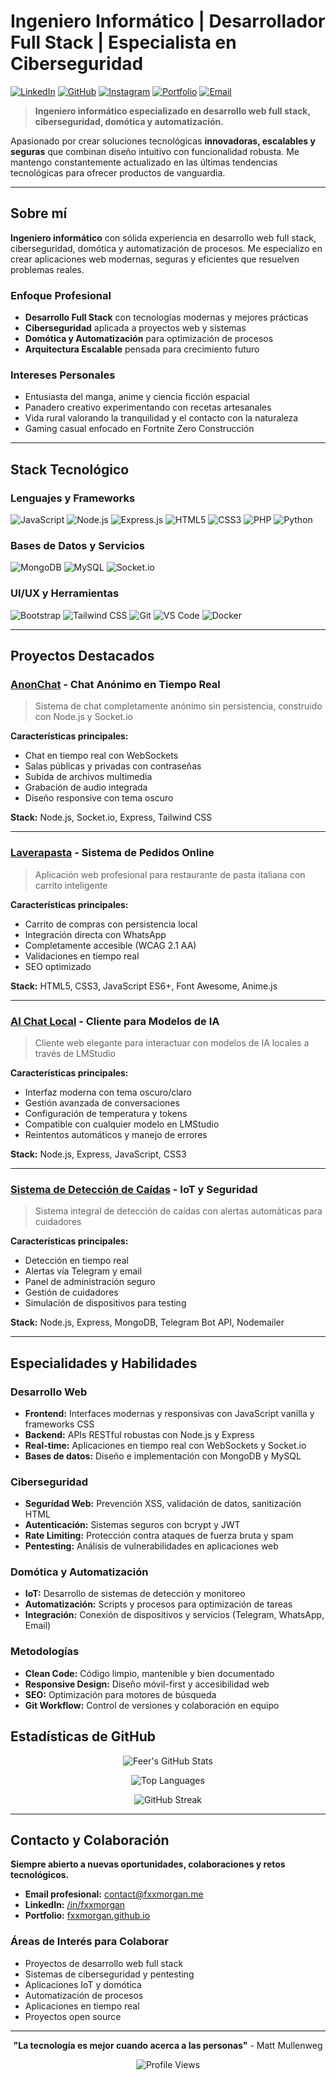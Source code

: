 # Ingeniero Informático | Desarrollador Full Stack | Especialista en Ciberseguridad

[![LinkedIn](https://img.shields.io/badge/LinkedIn-FxxMorgan-0077B5?style=for-the-badge&logo=linkedin&logoColor=white)](https://www.linkedin.com/in/fxxmorgan/)
[![GitHub](https://img.shields.io/badge/GitHub-FxxMorgan-181717?style=for-the-badge&logo=github&logoColor=white)](https://github.com/FxxMorgan)
[![Instagram](https://img.shields.io/badge/Instagram-FxxMorgan-E4405F?style=for-the-badge&logo=instagram&logoColor=white)](https://instagram.com/FxxMorgan)
[![Portfolio](https://img.shields.io/badge/Portfolio-Visitar-4CAF50?style=for-the-badge&logo=web&logoColor=white)]([https://fxxmorgan.github.io](https://fxxmorgan.github.io/Portfolio/))
[![Email](https://img.shields.io/badge/Email-Contacto-D14836?style=for-the-badge&logo=gmail&logoColor=white)](mailto:contact@fxxmorgan.dev)

> **Ingeniero informático especializado en desarrollo web full stack, ciberseguridad, domótica y automatización.**

Apasionado por crear soluciones tecnológicas **innovadoras, escalables y seguras** que combinan diseño intuitivo con funcionalidad robusta. Me mantengo constantemente actualizado en las últimas tendencias tecnológicas para ofrecer productos de vanguardia.

---

## Sobre mí

**Ingeniero informático** con sólida experiencia en desarrollo web full stack, ciberseguridad, domótica y automatización de procesos. Me especializo en crear aplicaciones web modernas, seguras y eficientes que resuelven problemas reales.

### Enfoque Profesional
- **Desarrollo Full Stack** con tecnologías modernas y mejores prácticas
- **Ciberseguridad** aplicada a proyectos web y sistemas
- **Domótica y Automatización** para optimización de procesos
- **Arquitectura Escalable** pensada para crecimiento futuro

### Intereses Personales
- Entusiasta del manga, anime y ciencia ficción espacial
- Panadero creativo experimentando con recetas artesanales
- Vida rural valorando la tranquilidad y el contacto con la naturaleza
- Gaming casual enfocado en Fortnite Zero Construcción  

---

## Stack Tecnológico

### Lenguajes y Frameworks
![JavaScript](https://img.shields.io/badge/JavaScript-F7DF1E?style=for-the-badge&logo=javascript&logoColor=black)
![Node.js](https://img.shields.io/badge/Node.js-43853D?style=for-the-badge&logo=node.js&logoColor=white)
![Express.js](https://img.shields.io/badge/Express.js-404D59?style=for-the-badge&logo=express&logoColor=white)
![HTML5](https://img.shields.io/badge/HTML5-E34F26?style=for-the-badge&logo=html5&logoColor=white)
![CSS3](https://img.shields.io/badge/CSS3-1572B6?style=for-the-badge&logo=css3&logoColor=white)
![PHP](https://img.shields.io/badge/PHP-777BB4?style=for-the-badge&logo=php&logoColor=white)
![Python](https://img.shields.io/badge/Python-3776AB?style=for-the-badge&logo=python&logoColor=white)

### Bases de Datos y Servicios
![MongoDB](https://img.shields.io/badge/MongoDB-4EA94B?style=for-the-badge&logo=mongodb&logoColor=white)
![MySQL](https://img.shields.io/badge/MySQL-00000F?style=for-the-badge&logo=mysql&logoColor=white)
![Socket.io](https://img.shields.io/badge/Socket.io-black?style=for-the-badge&logo=socket.io&badgeColor=010101)

### UI/UX y Herramientas
![Bootstrap](https://img.shields.io/badge/Bootstrap-563D7C?style=for-the-badge&logo=bootstrap&logoColor=white)
![Tailwind CSS](https://img.shields.io/badge/Tailwind_CSS-38B2AC?style=for-the-badge&logo=tailwind-css&logoColor=white)
![Git](https://img.shields.io/badge/Git-F05033?style=for-the-badge&logo=git&logoColor=white)
![VS Code](https://img.shields.io/badge/VS_Code-0078d7?style=for-the-badge&logo=visual-studio-code&logoColor=white)
![Docker](https://img.shields.io/badge/Docker-2496ED?style=for-the-badge&logo=docker&logoColor=white)

---

## Proyectos Destacados

### [AnonChat](https://github.com/FxxMorgan/AnonChat) - Chat Anónimo en Tiempo Real
> Sistema de chat completamente anónimo sin persistencia, construido con Node.js y Socket.io

**Características principales:**
- Chat en tiempo real con WebSockets
- Salas públicas y privadas con contraseñas
- Subida de archivos multimedia
- Grabación de audio integrada
- Diseño responsive con tema oscuro

**Stack:** Node.js, Socket.io, Express, Tailwind CSS

---

### [Laverapasta](https://github.com/FxxMorgan/Laverapasta) - Sistema de Pedidos Online
> Aplicación web profesional para restaurante de pasta italiana con carrito inteligente

**Características principales:**
- Carrito de compras con persistencia local
- Integración directa con WhatsApp
- Completamente accesible (WCAG 2.1 AA)
- Validaciones en tiempo real
- SEO optimizado

**Stack:** HTML5, CSS3, JavaScript ES6+, Font Awesome, Anime.js

---

### [AI Chat Local](https://github.com/FxxMorgan/AI-Chat-Local) - Cliente para Modelos de IA
> Cliente web elegante para interactuar con modelos de IA locales a través de LMStudio

**Características principales:**
- Interfaz moderna con tema oscuro/claro
- Gestión avanzada de conversaciones
- Configuración de temperatura y tokens
- Compatible con cualquier modelo en LMStudio
- Reintentos automáticos y manejo de errores

**Stack:** Node.js, Express, JavaScript, CSS3

---

### [Sistema de Detección de Caídas](https://github.com/FxxMorgan/Detection) - IoT y Seguridad
> Sistema integral de detección de caídas con alertas automáticas para cuidadores

**Características principales:**
- Detección en tiempo real
- Alertas vía Telegram y email
- Panel de administración seguro
- Gestión de cuidadores
- Simulación de dispositivos para testing

**Stack:** Node.js, Express, MongoDB, Telegram Bot API, Nodemailer  

---

## Especialidades y Habilidades

### Desarrollo Web
- **Frontend:** Interfaces modernas y responsivas con JavaScript vanilla y frameworks CSS
- **Backend:** APIs RESTful robustas con Node.js y Express
- **Real-time:** Aplicaciones en tiempo real con WebSockets y Socket.io
- **Bases de datos:** Diseño e implementación con MongoDB y MySQL

### Ciberseguridad
- **Seguridad Web:** Prevención XSS, validación de datos, sanitización HTML
- **Autenticación:** Sistemas seguros con bcrypt y JWT
- **Rate Limiting:** Protección contra ataques de fuerza bruta y spam
- **Pentesting:** Análisis de vulnerabilidades en aplicaciones web

### Domótica y Automatización
- **IoT:** Desarrollo de sistemas de detección y monitoreo
- **Automatización:** Scripts y procesos para optimización de tareas
- **Integración:** Conexión de dispositivos y servicios (Telegram, WhatsApp, Email)

### Metodologías
- **Clean Code:** Código limpio, mantenible y bien documentado
- **Responsive Design:** Diseño móvil-first y accesibilidad web
- **SEO:** Optimización para motores de búsqueda
- **Git Workflow:** Control de versiones y colaboración en equipo  

## Estadísticas de GitHub

<div align="center">

![Feer's GitHub Stats](https://github-readme-stats.vercel.app/api?username=FxxMorgan&show_icons=true&theme=tokyonight&hide_border=true&bg_color=0D1117)

![Top Languages](https://github-readme-stats.vercel.app/api/top-langs/?username=FxxMorgan&layout=compact&theme=tokyonight&hide_border=true&bg_color=0D1117)

![GitHub Streak](https://github-readme-streak-stats.herokuapp.com/?user=FxxMorgan&theme=tokyonight&hide_border=true&background=0D1117)

</div>

---

## Contacto y Colaboración

**Siempre abierto a nuevas oportunidades, colaboraciones y retos tecnológicos.**

- **Email profesional:** [contact@fxxmorgan.me](mailto:contact@fxxmorgan.me)
- **LinkedIn:** [/in/fxxmorgan](https://www.linkedin.com/in/fxxmorgan/)
- **Portfolio:** [fxxmorgan.github.io]([https://fxxmorgan.github.io](https://fxxmorgan.github.io/Portfolio/))

### Áreas de Interés para Colaborar
- Proyectos de desarrollo web full stack
- Sistemas de ciberseguridad y pentesting
- Aplicaciones IoT y domótica
- Automatización de procesos
- Aplicaciones en tiempo real
- Proyectos open source

---

<div align="center">

**"La tecnología es mejor cuando acerca a las personas"** - Matt Mullenweg

![Profile Views](https://komarev.com/ghpvc/?username=FxxMorgan&color=0078d7&style=for-the-badge&label=PROFILE+VIEWS)

</div>
